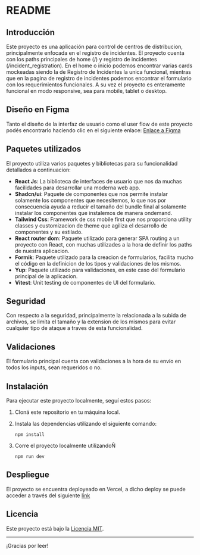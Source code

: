 # README

## Introducción
Este proyecto es una aplicación para control de centros de distribucion, principalmente enfocada en el registro de incidentes. El proyecto cuenta con los paths principales de home (/) y registro de incidentes (/incident_registration). En el home o inicio podemos encontrar varias cards mockeadas siendo la de Registro de Incidentes la unica funcional, mientras que en la pagina de registro de incidentes podemos encontrar el formulario con los requerimientos funcionales.
A su vez el proyecto es enteramente funcional en modo responsive, sea para mobile, tablet o desktop.

## Diseño en Figma
Tanto el diseño de la interfaz de usuario como el user flow de este proyecto podés encontrarlo haciendo clic en el siguiente enlace: [Enlace a Figma](https://www.figma.com/file/6GA481qUypo9a6gGd4YURS/Matias-Mercadolibre-Technical-Test?type=design&node-id=2%3A79&mode=design&t=yJVjF8T0PAvqjP5X-1)

## Paquetes utilizados
El proyecto utiliza varios paquetes y bibliotecas para su funcionalidad detallados a continuacion:

- **React Js**: La biblioteca de interfaces de usuario que nos da muchas facilidades para desarrollar una moderna web app.
- **Shadcn/ui**: Paquete de componentes que nos permite instalar solamente los componentes que necesitemos, lo que nos por consecuencia ayuda a reducir el tamaño del bundle final al solamente instalar los componentes que instalemos de manera ondemand.
- **Tailwind Css**: Framework de css mobile first que nos proporciona utility classes y customizacion de theme que agiliza el desarrollo de componentes y su estilado. 
- **React router dom**: Paquete utilizado para generar SPA routing a un proyecto con React, con muchas utilizades a la hora de definir los paths de nuestra aplicacion.
- **Formik**: Paquete utilizado para la creacion de formularios, facilita mucho el código en la definicion de los tipos y validaciones de los mismos.
- **Yup**: Paquete utilizado para validaciones, en este caso del formulario principal de la aplicacion.
- **Vitest**: Unit testing de componentes de UI del formulario.

## Seguridad
Con respecto a la seguridad, principalmente la relacionada a la subida de archivos, se limita el tamaño y la extension de los mismos para evitar cualquier tipo de ataque a traves de esta funcionalidad.

## Validaciones
El formulario principal cuenta con validaciones a la hora de su envío en todos los inputs, sean requeridos o no.

## Instalación
Para ejecutar este proyecto localmente, seguí estos pasos:

1. Cloná este repositorio en tu máquina local.
2. Instala las dependencias utilizando el siguiente comando:
   ```
   npm install
   ```
3. Corre el proyecto localmente utilizandoÑ

    ```
   npm run dev
    ```

## Despliegue
El proyecto se encuentra deployeado en Vercel, a dicho deploy se puede acceder a través del siguiente [link](https://meli-challenge-steel.vercel.app)

## Licencia
Este proyecto está bajo la [Licencia MIT](LICENSE).

---

¡Gracias por leer!
